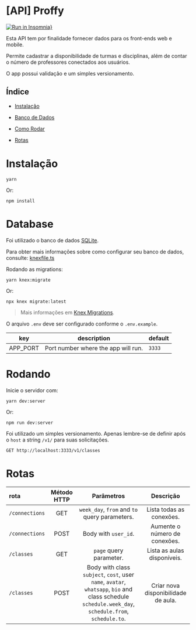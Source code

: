 
# [API] Proffy

[![Run in Insomnia}](https://insomnia.rest/images/run.svg)]()

Esta API tem por finalidade fornecer dados para os front-ends web e mobile.

Permite cadastrar a disponibilidade de turmas e disciplinas, além de contar o número de professores conectados aos usuários.

O app possui validação e um simples versionamento.

## Índice

- [Instalação](#Instalação)

- [Banco de Dados](#Database)

- [Como Rodar](#Rodando)

- [Rotas](#Rotas)

# Instalação

```
yarn
```

Or:

```
npm install
```

# Database

Foi utilizado o banco de dados [SQLite](https://www.sqlite.org/index.html).

Para obter mais informações sobre como configurar seu banco de dados, consulte: [knexfile.ts](http://knexjs.org/#knexfile)

Rodando as migrations:

```
yarn knex:migrate
```

Or:

```
npx knex migrate:latest
```

> Mais informações em [Knex Migrations](http://knexjs.org/#Migrations).

O arquivo `.env` deve ser configurado conforme o `.env.example`.

|key|description|default
|---|---|---
|APP_PORT|Port number where the app will run.|`3333`

# Rodando

Inicie o servidor com:

```
yarn dev:server
```

Or:

```
npm run dev:server
```

Foi utilizado um simples versionamento. Apenas lembre-se de definir após o `host` a string `/v1/` para suas solicitações.

```
GET http://localhost:3333/v1/classes
```

# Rotas

|rota|Método HTTP|Parâmetros|Descrição
|:---|:---:|:---:|:---:
|`/connections`|GET|`week_day`, `from` and `to` query parameters.|Lista todas as conexões.
|`/connections`|POST|Body with `user_id`.|Aumente o número de conexões.
|`/classes`|GET|`page` query parameter.|Lista as aulas disponíveis.
|`/classes`|POST|Body with class `subject`, `cost`, user `name`, `avatar`, `whatsapp`, `bio` and class schedule `schedule.week_day`, `schedule.from`, `schedule.to`.|Criar nova disponibilidade de aula.
